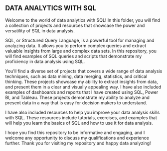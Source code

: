 ## DATA ANALYTICS WITH SQL

Welcome to the world of data analytics with SQL! In this folder, you will find a collection of projects and resources that showcase the power and versatility of SQL in data analysis.

SQL, or Structured Query Language, is a powerful tool for managing and analyzing data. It allows you to perform complex queries and extract valuable insights from large and complex data sets. In this repository, you will find examples of SQL queries and scripts that demonstrate my proficiency in data analysis using SQL.

You'll find a diverse set of projects that covers a wide range of data analysis techniques, such as data mining, data merging, statistics, and critical thinking. These projects showcase my ability to extract insights from data, and present them in a clear and visually appealing way. I have also included examples of dashboards and reports that I have created using SQL, Power BI, and Tableau. These projects demonstrate my ability to analyze and present data in a way that is easy for decision makers to understand.

I have also included resources to help you improve your data analysis skills with SQL. These resources include tutorials, exercises, and examples that will help you learn the basics of SQL and how to use it for data analysis.

I hope you find this repository to be informative and engaging, and I welcome any opportunity to discuss my qualifications and experience further. Thank you for visiting my repository and happy data analyzing!
